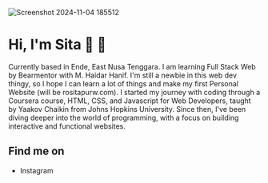 ![Screenshot 2024-11-04 185512](https://github.com/user-attachments/assets/21768acb-3982-4ba5-bd88-4d7d607d5a4f)


# Hi, I'm Sita 👋 👩 
Currently based in Ende, East Nusa Tenggara.
I am learning Full Stack Web by Bearmentor with M. Haidar Hanif.  I'm still a newbie in this web dev thingy, so I hope I can learn a lot of things and make my first Personal Website (will be rositapurw.com). 
I started my journey with coding through a Coursera course, HTML, CSS, and Javascript for Web Developers, taught by Yaakov Chaikin from Johns Hopkins University. Since then, I've been diving deeper into the world of programming, with a focus on building interactive and functional websites.

## Find me on
- Instagram 
